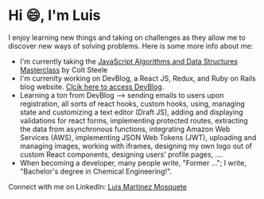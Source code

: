 # Hi :smile:, I'm Luis

I enjoy learning new things and taking on challenges as they allow me to discover new ways of solving problems. Here is some more info about me:
* I'm currently taking the [JavaScript Algorithms and Data Structures Masterclass](https://www.udemy.com/course/js-algorithms-and-data-structures-masterclass/) by Colt Steele
* I'm currenlty working on DevBlog, a React JS, Redux, and Ruby on Rails blog website. [Clcik here to access DevBlog](https://luisdevblog.netlify.app/). 
* Learning a ton from DevBlog --> sending emails to users upon registration, all sorts of react hooks, custom hooks, using, managing state and customizing a text editor (Draft JS), adding and displaying validations for react forms, implementing protected routes, extracting the data from asynchronous functions, integrating Amazon Web Services (AWS), implementing JSON Web Tokens (JWT), uploading and managing images, working with iframes, designing my own logo out of custom React components, designing users' profile pages, ....
* When becoming a developer, many people write, "Former ..."; I write, "Bachelor's degree in Chemical Engineering!".

Connect with me on LinkedIn: [Luis Martinez Mosquete](https://www.linkedin.com/in/luis-martinez-mosquete/)

